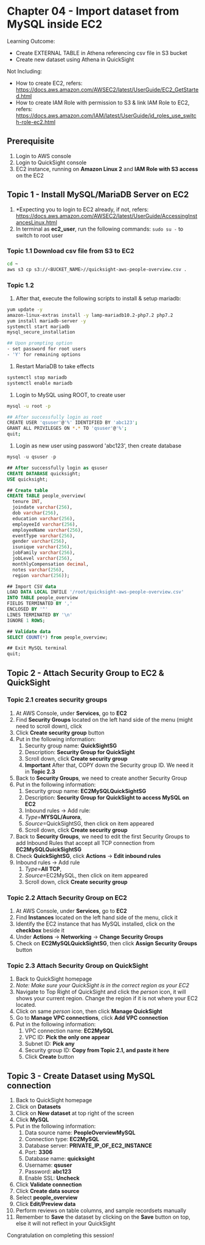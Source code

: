 # Chapter 04 - Import dataset from MySQL inside EC2
Learning Outcome:
- Create EXTERNAL TABLE in Athena referencing csv file in S3 bucket
- Create new dataset using Athena in QuickSight

Not Including:
- How to create EC2, refers: https://docs.aws.amazon.com/AWSEC2/latest/UserGuide/EC2_GetStarted.html
- How to create IAM Role with permission to S3 & link IAM Role to EC2, refers: https://docs.aws.amazon.com/IAM/latest/UserGuide/id_roles_use_switch-role-ec2.html

## Prerequisite
1. Login to AWS console
1. Login to QuickSight console
1. EC2 instance, running on **Amazon Linux 2** and **IAM Role with S3 access** on the EC2

## Topic 1 - Install MySQL/MariaDB Server on EC2
1. *Expecting you to login to EC2 already, if not, refers: https://docs.aws.amazon.com/AWSEC2/latest/UserGuide/AccessingInstancesLinux.html
1. In terminal as **ec2_user**, run the following commands: ```sudo su -``` to switch to root user
### Topic 1.1 Download csv file from S3 to EC2
```bash
cd ~
aws s3 cp s3://<BUCKET_NAME>//quicksight-aws-people-overview.csv .
```

### Topic 1.2
1. After that, execute the following scripts to install & setup mariadb:
```bash
yum update -y
amazon-linux-extras install -y lamp-mariadb10.2-php7.2 php7.2
yum install mariadb-server -y
systemctl start mariadb
mysql_secure_installation

## Upon prompting option
- set password for root users
- 'Y' for remaining options
```

1. Restart MariaDB to take effects
```bash
systemctl stop mariadb
systemctl enable mariadb
```

1. Login to MySQL using ROOT, to create user
```bash
mysql -u root -p

## After successfully login as root
CREATE USER 'qsuser'@'%' IDENTIFIED BY 'abc123';
GRANT ALL PRIVILEGES ON *.* TO 'qsuser'@'%';
quit;
```

1. Login as new user using password 'abc123', then create database
```sql
mysql -u qsuser -p

## After successfully login as qsuser
CREATE DATABASE quicksight;
USE quicksight;

## Create table
CREATE TABLE people_overview(
  tenure INT,
  joindate varchar(256),
  dob varchar(256),
  education varchar(256),
  employeeId varchar(256),
  employeeName varchar(256),
  eventType varchar(256),
  gender varchar(256),
  isunique varchar(256),
  jobFamily varchar(256),
  jobLevel varchar(256),
  monthlyCompensation decimal,
  notes varchar(256),
  region varchar(256));

## Import CSV data
LOAD DATA LOCAL INFILE '/root/quicksight-aws-people-overview.csv'
INTO TABLE people_overview
FIELDS TERMINATED BY ','
ENCLOSED BY '"'
LINES TERMINATED BY '\n'
IGNORE 1 ROWS;

## Validate data
SELECT COUNT(*) from people_overview;

## Exit MySQL terminal
quit;
```

## Topic 2 - Attach Security Group to EC2 & QuickSight
### Topic 2.1 creates security groups
1. At AWS Console, under **Services**, go to **EC2**
1. Find **Security Groups** located on the left hand side of the menu (might need to scroll down), click
1. Click **Create security group** button
1. Put in the following information:
    1. Security group name: **QuickSightSG**
    1. Description: **Security Group for QuickSight**
    1. Scroll down, click **Create security group**
    1. **Important** After that, COPY down the Security group ID. We need it in **Topic 2.3**
1. Back to **Security Groups**, we need to create another Security Group
1. Put in the following information:
    1. Security group name: **EC2MySQLQuickSightSG**
    1. Description: **Security Group for QuickSight to access MySQL on EC2**
    1. Inbound rules -> Add rule:
    1. *Type*=**MYSQL/Aurora**,
    1. *Source*=QuickSightSG, then click on item appeared
    1. Scroll down, click **Create security group**
1. Back to **Security Groups**, we need to edit the first Security Groups to add Inbound Rules that accept all TCP connection from **EC2MySQLQuickSightSG**
1. Check **QuickSightSG**, click **Actions** -> **Edit inbound rules**
1. Inbound rules -> Add rule
    1. *Type*=**All TCP**,
    1. *Source*=EC2MySQL, then click on item appeared
    1. Scroll down, click **Create security group**


### Topic 2.2 Attach Security Group on EC2
1. At AWS Console, under **Services**, go to **EC2**
1. Find **Instances** located on the left hand side of the menu, click it
1. Identify the EC2 instance that has MySQL installed, click on the **checkbox** beside it
1. Under **Actions** -> **Networking** -> **Change Security Groups**
1. Check on **EC2MySQLQuickSightSG**, then click **Assign Security Groups** button

### Topic 2.3 Attach Security Group on QuickSight
1. Back to QuickSight homepage
1. *Note: Make sure your QuickSight is in the correct region as  your EC2*
1. Navigate to Top Right of QuickSight and click the *person* icon, it will shows your current region. Change the region if it is not where your EC2 located.
1. Click on same *person* icon, then click **Manage QuickSight**
1. Go to **Manage VPC connections**, click **Add VPC connection**
1. Put in the following information:
    1. VPC connection name: **EC2MySQL**
    1. VPC ID: **Pick the only one appear**
    1. Subnet ID: **Pick any**
    1. Security group ID: **Copy from Topic 2.1, and paste it here**
    1. Click **Create** button

## Topic 3 - Create Dataset using MySQL connection
1. Back to QuickSight homepage
1. Click on **Datasets**
1. Click on **New dataset** at top right of the screen
1. Click **MySQL**
1. Put in the following information:
    1. Data source name: **PeopleOverviewMySQL**
    1. Connection type: **EC2MySQL**
    1. Database server: **PRIVATE_IP_OF_EC2_INSTANCE**
    1. Port: **3306**
    1. Database name: **quicksight**
    1. Username: **qsuser**
    1. Password: **abc123**
    1. Enable SSL: **Uncheck**
1. Click **Validate connection**
1. Click **Create data source**
1. Select **people_overview**
1. Click **Edit/Preview data**
1. Perform reviews on table columns, and sample recordsets manually
1. Remember to **Save** the dataset by clicking on the **Save** button on top, else it will not reflect in your QuickSight

Congratulation on completing this session!
